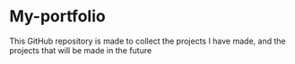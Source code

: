 # My-portfolio
This GitHub repository is made to collect the projects I have made, and the projects that will be made in the future
